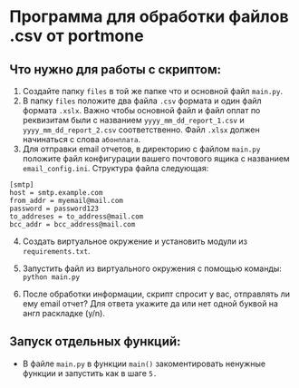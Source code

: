 # Программа для обработки файлов .csv от portmone
## Что нужно для работы с скриптом:

1. Создайте папку ```files``` в той же папке что и основной файл ```main.py```. 
2. В папку ```files``` положите два файла ```.csv``` формата и один файл формата ```.xslx```.
Важно чтобы основной файл и файл оплат по реквизитам были с названием ```yyyy_mm_dd_report_1.csv``` и ```yyyy_mm_dd_report_2.csv``` соответственно.
Файл ```.xlsx``` должен начинаться с слова ```абонплата```. 
3. Для отправки email отчетов, в директорию с файлом ```main.py``` положите файл конфигурации вашего почтового ящика 
с названием ```email_config.ini```. Структура файла следующая:
```
[smtp]
host = smtp.example.com 
from_addr = myemail@mail.com 
password = password123
to_addreses = to_address@mail.com 
bcc_addr = bcc_address@mail.com
``` 
4. Создать виртуальное окружение и установить модули из ```requirements.txt```.

5. Запустить файл из виртуального окружения с помощью команды:
```python main.py```
6. После обработки информации, скрипт спросит у вас, отправлять ли ему email отчет?
Для ответа укажите да или нет одной буквой на англ раскладке (y/n).

## Запуск отдельных функций:
- В файле ```main.py``` в функции ```main()``` закоментировать ненужные функции и запустить как в шаге ```5.```
